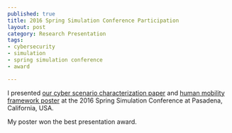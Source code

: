 ```yaml
--- 
published: true
title: 2016 Spring Simulation Conference Participation 
layout: post
category: Research Presentation
tags: 
- cybersecurity
- simulation
- spring simulation conference
- award

---
```



I presented <a href="https://www.researchgate.net/publication/299820368_A_Characterization_of_Cybersecurity_Simulation_Scenarios" target="_blank">our cyber scenario characterization paper</a> and <a href="https://www.researchgate.net/publication/299889096_Human_Mobility_Simulation_Framework_Using_Big_Data_and_Agents" target="_blank">human mobility framework poster</a> at the 2016 Spring Simulation Conference at Pasadena, California, USA.

My poster won the best presentation award.